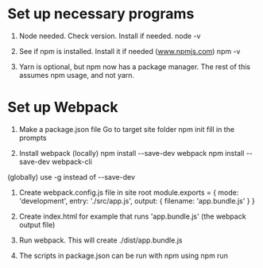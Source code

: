 # Set up necessary programs
1. Node needed.  Check version. Install if needed.
	node -v

1. See if npm is installed. Install it if needed (www.npmjs.com)
	npm -v

1. Yarn is optional, but npm now has a package manager. 
The rest of this assumes npm usage, and not yarn.

# Set up Webpack
1. Make a package.json file
	Go to target site folder
	npm init
	fill in the prompts

1. Install webpack
(locally)
npm install --save-dev webpack
npm install --save-dev webpack-cli

(globally) use -g instead of --save-dev

1. Create webpack.config.js file in site root
	module.exports = {
		mode: 'development',
		entry: './src/app.js',
		output: {
			filename: 'app.bundle.js'
		}
	}

1. Create index.html for example that runs 'app.bundle.js' (the webpack output file)

1. Run webpack. This will create ./dist/app.bundle.js

1. The scripts in package.json can be run with npm using
	npm run <script name>
	for example, if package.json contains
	  "scripts": {
		"dev": "webpack -d",
		"test": "echo \"Error: no test specified\" && exit 1"
	  },
	
	the npm run dev will execute webpack -d


# Set up Babel

1. Install babel with npm
	npm install --save-dev @babel/core @babel/preset-env @babel/preset-react
	npm install --save-dev babel-loader

1. Create .babelrc
	{
		"presets": ["@babel/preset-env", "@babel/preset-react"]
	}

# Set up React

npm install -g react
npm install -g react-dom
npm install -g react-router-dom
npm install -g bundle-loader
npm install -g prop-types

Then in js files app.js for example
import React from 'react'
import {render} from 'react-dom'


# Webpack Rules (Loaders)
	npm install --save-dev css-loader
	npm install --save-dev style-loader
	npm install --save-dev file-loader
	npm install --save-dev image-webpack-loader
	npm install --save-dev sass-loader
	npm install --save-dev node-sass

# Webpack Plugins
	// Makes output index.html from a template in project source, 
	// automatically inserting generated js scripts (e.g. bundle.js)
	npm install --save-dev html-webpack-plugin 
	// Creates a manifest file which maps source files with resulting 
	// output files which may contain a hash in the name for example.
	npm install --save-dev webpack-manifest-plugin
	// output file cleanup
	npm install rimraf -- not sure if this should be --save-dev or -g


# Notes
If you copy a package.json file with dependencies and dev dependencies, you 
can run npm install, and the dependencies will be installed. Note, however, that
this will use the versions specified in the package.json file, which may be old.

# React Router Lazy Loading
npm install --save-dev babel-plugin-syntax-dynamic-import
npm install react-loadable  (not a dev dependency)

